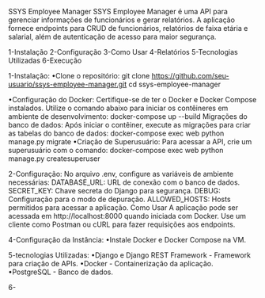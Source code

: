SSYS Employee Manager
SSYS Employee Manager é uma API para gerenciar informações de funcionários e gerar relatórios. A aplicação fornece endpoints para CRUD de funcionários, relatórios de faixa etária e salarial, além de autenticação de acesso para maior segurança.


1-Instalação
2-Configuração
3-Como Usar
4-Relatórios
5-Tecnologias Utilizadas
6-Execução

1-Instalação:
•Clone o repositório:
  git clone https://github.com/seu-usuario/ssys-employee-manager.git
  cd ssys-employee-manager
  
 •Configuração do Docker: Certifique-se de ter o Docker e Docker Compose instalados. Utilize o comando abaixo para iniciar os contêineres em ambiente de desenvolvimento:
    docker-compose up --build
    Migrações do banco de dados: Após iniciar o contêiner, execute as migrações para criar as tabelas do banco de dados:
    docker-compose exec web python manage.py migrate
  •Criação de Superusuário: Para acessar a API, crie um superusuário com o comando:
    docker-compose exec web python manage.py createsuperuser

2-Configuração:
  No arquivo .env, configure as variáveis de ambiente necessárias:
  DATABASE_URL: URL de conexão com o banco de dados.
  SECRET_KEY: Chave secreta do Django para segurança.
  DEBUG: Configuração para o modo de depuração.
  ALLOWED_HOSTS: Hosts permitidos para acessar a aplicação.
  Como Usar
  A aplicação pode ser acessada em http://localhost:8000 quando iniciada com Docker. Use um cliente como Postman ou cURL para fazer requisições aos endpoints.



4-Configuração da Instância:
  •Instale Docker e Docker Compose na VM.

5-tecnologias Utilizadas:
•Django e Django REST Framework - Framework para criação de APIs.
•Docker - Containerização da aplicação.
•PostgreSQL - Banco de dados.

6-



